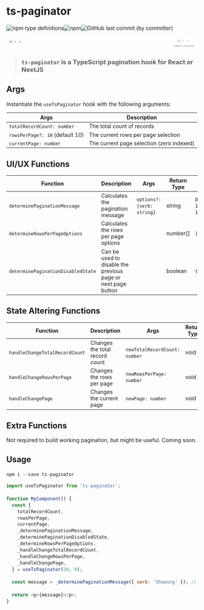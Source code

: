 # ts-paginator

<div style="display: flex">
    <img alt="npm type definitions" src="https://img.shields.io/npm/types/ts-paginator">
    <img alt="npm" src="https://img.shields.io/npm/v/ts-pagination">
    <img alt="GitHub last commit (by committer)" src="https://img.shields.io/github/last-commit/wnortier/ts-paginator">
</div>

![ts-paginator](./assets/Screenshot%202023-03-17%20at%2012.27.49.png)

> ### `ts-paginator` is a TypeScript pagination hook for React or NextJS

## Args

Instantiate the `useTsPaginator` hook with the following arguments:

| Args                            | Description                               |
| ------------------------------- | ----------------------------------------- |
| `totalRecordCount: number`      | The total count of records                |
| `rowsPerPage?: 10` (default 10) | The current rows per page selection       |
| `currentPage: number`           | The current page selection (zero indexed) |

## UI/UX Functions

| Function                           | Description                                                  | Args                       | Return Type | Example Returns                    |
| ---------------------------------- | ------------------------------------------------------------ | -------------------------- | ----------- | ---------------------------------- |
| `determinePaginationMessage`       | Calculates the pagination message                            | `options?: {verb: string}` | string      | `Displaying 1 to 10 of 10 records` |
| `determineRowsPerPageOptions`      | Calculates the rows per page options                         |                            | number[]    | `[10]`                             |
| `determinePaginationDisabledState` | Can be used to disable the previous page or next page button |                            | boolean     | `true`                             |

## State Altering Functions

| Function                       | Description                    | Args                          | Return Type |
| ------------------------------ | ------------------------------ | ----------------------------- | ----------- |
| `handleChangeTotalRecordCount` | Changes the total record count | `newTotalRecordCount: number` | void        |
| `handleChangeRowsPerPage`      | Changes the rows per page      | `newRowsPerPage: number`      | void        |
| `handleChangePage`             | Changes the current page       | `newPage: number`             | void        |

## Extra Functions

Not required to build working pagination, but might be useful. Coming soon.

## Usage

`npm i --save ts-paginator`

```js
import useTsPaginator from 'ts-paginator';

function MyComponent() {
  const {
    totalRecordCount,
    rowsPerPage,
    currentPage,
    _determinePaginationMessage,
    _determinePaginationDisabledState,
    _determineRowsPerPageOptions,
    _handleChangeTotalRecordCount,
    _handleChangeRowsPerPage,
    _handleChangePage,
  } = useTsPaginator(20, 0);

  const message = _determinePaginationMessage({ verb: 'Showing' }); // Showing 1 to 10 of 20 records

  return <p>{message}</p>;
}
```
